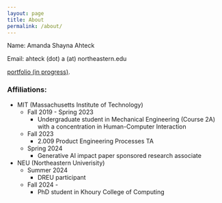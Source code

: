 ```yaml
---
layout: page
title: About
permalink: /about/
---
```


Name: Amanda Shayna Ahteck

Email: ahteck (dot) a (at) northeastern.edu

[portfolio (in progress)](https://asahteck.myportfolio.com/).
### Affiliations:

- MIT (Massachusetts Institute of Technology)
  - Fall 2019 - Spring 2023
    - Undergraduate student in Mechanical Engineering (Course 2A) with a concentration in Human-Computer Interaction
  - Fall 2023
    - 2.009 Product Engineering Processes TA
  - Spring 2024
    - Generative AI impact paper sponsored research associate
- NEU (Northeastern Univerisity)
  - Summer 2024
    - DREU participant
  - Fall 2024 -
    - PhD student in Khoury College of Computing
